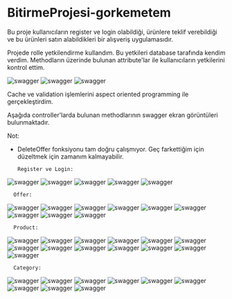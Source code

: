 # BitirmeProjesi-gorkemetem
Bu proje kullanıcıların register ve login olabildiği, ürünlere teklif verebildiği ve bu ürünleri satın alabildikleri bir alışveriş uygulamasıdır.

Projede rolle yetkilendirme kullandım. Bu yetkileri database tarafında kendim verdim. Methodların üzerinde bulunan
attribute'lar ile kullanıcıların yetkilerini kontrol ettim.

![swagger](ScreenShots/UsersInDatabase.PNG)
![swagger](ScreenShots/OperationClaim.PNG)
![swagger](ScreenShots/OperationClaim2.PNG)

Cache ve validation işlemlerini aspect oriented programming ile gerçekleştirdim.

Aşağıda controller'larda bulunan methodlarının swagger ekran görüntüleri bulunmaktadır.

Not:
- DeleteOffer fonksiyonu tam doğru çalışmıyor. Geç farkettiğim için düzeltmek için zamanım kalmayabilir. 

      Register ve Login:
   
![swagger](ScreenShots/Register1.PNG)
![swagger](ScreenShots/Register2.PNG)
![swagger](ScreenShots/Login1.PNG)
![swagger](ScreenShots/Login2.PNG)
![swagger](ScreenShots/Authorize.PNG)

      Offer:
   
![swagger](ScreenShots/OfferPost1.PNG)
![swagger](ScreenShots/OfferPost2.PNG)
![swagger](ScreenShots/OfferPostPercentage1.PNG)
![swagger](ScreenShots/OfferPostPercentage2.PNG)
![swagger](ScreenShots/OfferGetByUserId1.PNG)
![swagger](ScreenShots/OfferGetByUserId2.PNG)
![swagger](ScreenShots/OfferGetAll.PNG)
![swagger](ScreenShots/OfferDelete1.PNG)
![swagger](ScreenShots/OfferDelete2.PNG)

      Product:
   
![swagger](ScreenShots/ProductPost1.PNG)
![swagger](ScreenShots/ProductPost2.PNG)
![swagger](ScreenShots/ProductPut1.PNG)
![swagger](ScreenShots/ProductPut2.PNG)
![swagger](ScreenShots/ProductGetAll.PNG)
![swagger](ScreenShots/ProductGetById1.PNG)
![swagger](ScreenShots/ProductGetById2.PNG)
![swagger](ScreenShots/ProductGetByCategoryId.PNG)
![swagger](ScreenShots/ProductGetByCategoryId2.PNG)
![swagger](ScreenShots/ProductBuy1.PNG)
![swagger](ScreenShots/ProductBuy2.PNG)
![swagger](ScreenShots/ProductDelete1.PNG)
![swagger](ScreenShots/ProductDelete2.PNG)

      Category:
   
![swagger](ScreenShots/CategoryPost1.PNG)
![swagger](ScreenShots/CategoryPost2.PNG)
![swagger](ScreenShots/CategoryPut1.PNG)
![swagger](ScreenShots/CategoryPut2.PNG)
![swagger](ScreenShots/CategoryGetAll.PNG)
![swagger](ScreenShots/CategoryGetById1.PNG)
![swagger](ScreenShots/CategoryGetById2.PNG)
![swagger](ScreenShots/CategoryDelete1.PNG)
![swagger](ScreenShots/CategoryDelete2.PNG)
